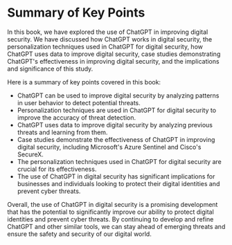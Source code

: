 Summary of Key Points
=================================

In this book, we have explored the use of ChatGPT in improving digital security. We have discussed how ChatGPT works in digital security, the personalization techniques used in ChatGPT for digital security, how ChatGPT uses data to improve digital security, case studies demonstrating ChatGPT's effectiveness in improving digital security, and the implications and significance of this study.

Here is a summary of key points covered in this book:

* ChatGPT can be used to improve digital security by analyzing patterns in user behavior to detect potential threats.
* Personalization techniques are used in ChatGPT for digital security to improve the accuracy of threat detection.
* ChatGPT uses data to improve digital security by analyzing previous threats and learning from them.
* Case studies demonstrate the effectiveness of ChatGPT in improving digital security, including Microsoft's Azure Sentinel and Cisco's SecureX.
* The personalization techniques used in ChatGPT for digital security are crucial for its effectiveness.
* The use of ChatGPT in digital security has significant implications for businesses and individuals looking to protect their digital identities and prevent cyber threats.

Overall, the use of ChatGPT in digital security is a promising development that has the potential to significantly improve our ability to protect digital identities and prevent cyber threats. By continuing to develop and refine ChatGPT and other similar tools, we can stay ahead of emerging threats and ensure the safety and security of our digital world.
